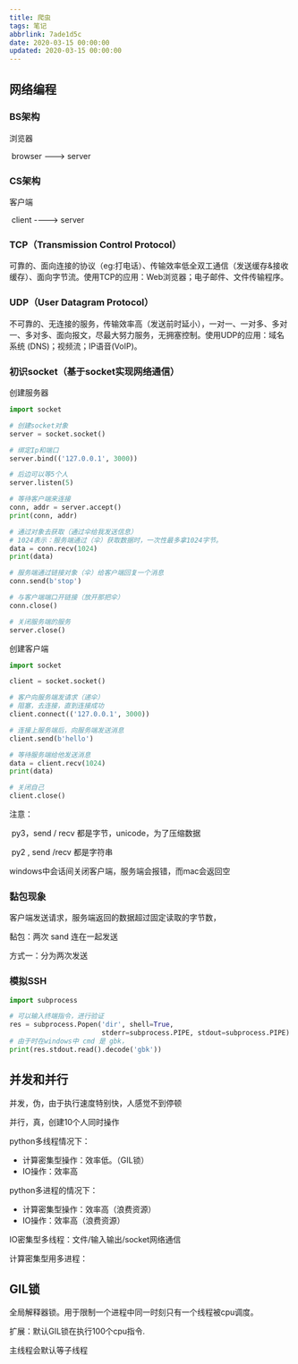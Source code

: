 ```yaml
---
title: 爬虫
tags: 笔记
abbrlink: 7ade1d5c
date: 2020-03-15 00:00:00
updated: 2020-03-15 00:00:00
---
```


## 网络编程

### BS架构

浏览器   

​		browser ---> server

### CS架构

客户端

​		client   ----> server

### TCP（Transmission Control Protocol）

可靠的、面向连接的协议（eg:打电话）、传输效率低全双工通信（发送缓存&接收缓存）、面向字节流。使用TCP的应用：Web浏览器；电子邮件、文件传输程序。

### UDP（User Datagram Protocol）

不可靠的、无连接的服务，传输效率高（发送前时延小），一对一、一对多、多对一、多对多、面向报文，尽最大努力服务，无拥塞控制。使用UDP的应用：域名系统 (DNS)；视频流；IP语音(VoIP)。

<!-- more -->

### 初识socket（基于socket实现网络通信）

创建服务器

```python
import socket

# 创建socket对象
server = socket.socket()

# 绑定Ip和端口
server.bind(('127.0.0.1', 3000))

# 后边可以等5个人
server.listen(5)

# 等待客户端来连接
conn, addr = server.accept()
print(conn, addr)

# 通过对象去获取（通过伞给我发送信息）
# 1024表示：服务端通过（伞）获取数据时，一次性最多拿1024字节。
data = conn.recv(1024)
print(data)

# 服务端通过链接对象（伞）给客户端回复一个消息
conn.send(b'stop')

# 与客户端端口开链接（放开那把伞）
conn.close()

# 关闭服务端的服务
server.close()
```

创建客户端

```python
import socket

client = socket.socket()

# 客户向服务端发请求（递伞）
# 阻塞，去连接，直到连接成功
client.connect(('127.0.0.1', 3000))

# 连接上服务端后，向服务端发送消息
client.send(b'hello')

# 等待服务端给他发送消息
data = client.recv(1024)
print(data)

# 关闭自己
client.close()
```

注意：

​	py3，send / recv 都是字节，unicode，为了压缩数据

​	py2 , send /recv 都是字符串

windows中会话间关闭客户端，服务端会报错，而mac会返回空

### 黏包现象

客户端发送请求，服务端返回的数据超过固定读取的字节数，

黏包：两次 sand 连在一起发送

方式一：分为两次发送

### 模拟SSH

```python
import subprocess

# 可以输入终端指令，进行验证
res = subprocess.Popen('dir', shell=True,
                       stderr=subprocess.PIPE, stdout=subprocess.PIPE)
# 由于时在windows中 cmd 是 gbk，
print(res.stdout.read().decode('gbk'))
```

## 并发和并行

并发，伪，由于执行速度特别快，人感觉不到停顿

并行，真，创建10个人同时操作

python多线程情况下：

- 计算密集型操作：效率低。（GIL锁）
- IO操作：效率高

python多进程的情况下：

- 计算密集型操作：效率高（浪费资源）
- IO操作：效率高（浪费资源）

IO密集型多线程：文件/输入输出/socket网络通信

计算密集型用多进程：

## GIL锁

全局解释器锁。用于限制一个进程中同一时刻只有一个线程被cpu调度。

扩展：默认GIL锁在执行100个cpu指令.

主线程会默认等子线程



